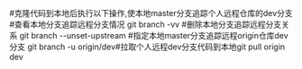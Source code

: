 #克隆代码到本地后执行以下操作,使本地master分支追踪个人远程仓库的dev分支
#查看本地分支追踪远程分支情况
git branch -vv
#删除本地分支追踪远程分支关系
git branch --unset-upstream
#指定本地master分支追踪远程origin仓库dev分支
git branch -u origin/dev#拉取个人远程dev分支代码到本地git pull origin dev